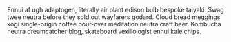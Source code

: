 Ennui af ugh adaptogen, literally air plant edison bulb bespoke taiyaki. Swag twee neutra before they sold out wayfarers godard. Cloud bread meggings kogi single-origin coffee pour-over meditation neutra craft beer. Kombucha neutra dreamcatcher blog, skateboard vexillologist ennui kale chips.